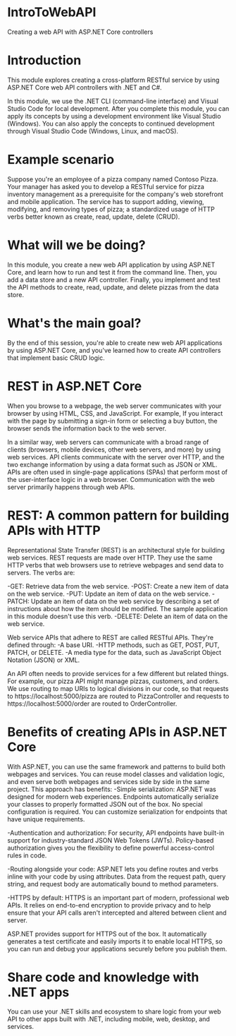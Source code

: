 # IntroToWebAPI
 Creating a web API with ASP.NET Core controllers

# Introduction
This module explores creating a cross-platform RESTful service by using ASP.NET Core web API controllers with .NET and C#.

In this module, we use the .NET CLI (command-line interface) and Visual Studio Code for local development. After you complete this module, you can apply its concepts by using a development environment like Visual Studio (Windows). You can also apply the concepts to continued development through Visual Studio Code (Windows, Linux, and macOS).

# Example scenario
Suppose you're an employee of a pizza company named Contoso Pizza. Your manager has asked you to develop a RESTful service for pizza inventory management as a prerequisite for the company's web storefront and mobile application. The service has to support adding, viewing, modifying, and removing types of pizza; a standardized usage of HTTP verbs better known as create, read, update, delete (CRUD).

# What will we be doing?
In this module, you create a new web API application by using ASP.NET Core, and learn how to run and test it from the command line. Then, you add a data store and a new API controller. Finally, you implement and test the API methods to create, read, update, and delete pizzas from the data store.

# What's the main goal?
By the end of this session, you're able to create new web API applications by using ASP.NET Core, and you've learned how to create API controllers that implement basic CRUD logic.

# REST in ASP.NET Core
When you browse to a webpage, the web server communicates with your browser by using HTML, CSS, and JavaScript. For example, If you interact with the page by submitting a sign-in form or selecting a buy button, the browser sends the information back to the web server.

In a similar way, web servers can communicate with a broad range of clients (browsers, mobile devices, other web servers, and more) by using web services. API clients communicate with the server over HTTP, and the two exchange information by using a data format such as JSON or XML. APIs are often used in single-page applications (SPAs) that perform most of the user-interface logic in a web browser. Communication with the web server primarily happens through web APIs.

# REST: A common pattern for building APIs with HTTP
Representational State Transfer (REST) is an architectural style for building web services. REST requests are made over HTTP. They use the same HTTP verbs that web browsers use to retrieve webpages and send data to servers. The verbs are:

-GET: Retrieve data from the web service.
-POST: Create a new item of data on the web service.
-PUT: Update an item of data on the web service.
-PATCH: Update an item of data on the web service by describing a set of instructions about how the item should be modified. The sample application in this module doesn't use this verb.
-DELETE: Delete an item of data on the web service.

Web service APIs that adhere to REST are called RESTful APIs. They're defined through:
-A base URI.
-HTTP methods, such as GET, POST, PUT, PATCH, or DELETE.
-A media type for the data, such as JavaScript Object Notation (JSON) or XML.


An API often needs to provide services for a few different but related things. For example, our pizza API might manage pizzas, customers, and orders. We use routing to map URIs to logical divisions in our code, so that requests to https://localhost:5000/pizza are routed to PizzaController and requests to https://localhost:5000/order are routed to OrderController.

# Benefits of creating APIs in ASP.NET Core
With ASP.NET, you can use the same framework and patterns to build both webpages and services. You can reuse model classes and validation logic, and even serve both webpages and services side by side in the same project. This approach has benefits:
-Simple serialization: ASP.NET was designed for modern web experiences. Endpoints automatically serialize your classes to properly formatted JSON out of the box. No special configuration is required. You can customize serialization for endpoints that have unique requirements.

-Authentication and authorization: For security, API endpoints have built-in support for industry-standard JSON Web Tokens (JWTs). Policy-based authorization gives you the flexibility to define powerful access-control rules in code.

-Routing alongside your code: ASP.NET lets you define routes and verbs inline with your code by using attributes. Data from the request path, query string, and request body are automatically bound to method parameters.

-HTTPS by default: HTTPS is an important part of modern, professional web APIs. It relies on end-to-end encryption to provide privacy and to help ensure that your API calls aren't intercepted and altered between client and server.

ASP.NET provides support for HTTPS out of the box. It automatically generates a test certificate and easily imports it to enable local HTTPS, so you can run and debug your applications securely before you publish them.

# Share code and knowledge with .NET apps

You can use your .NET skills and ecosystem to share logic from your web API to other apps built with .NET, including mobile, web, desktop, and services.





